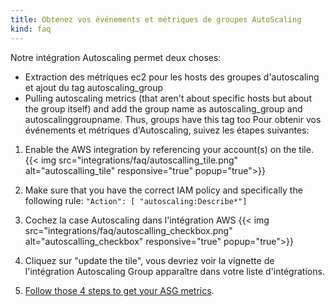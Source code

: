 ```yaml
---
title: Obtenez vos événements et métriques de groupes AutoScaling
kind: faq
---
```


Notre intégration Autoscaling permet deux choses:

* Extraction des métriques ec2 pour les hosts des groupes d'autoscaling et ajout du tag autoscaling_group
* Pulling autoscaling metrics (that aren't about specific hosts but about the group itself) and add the group name as autoscaling_group and autoscalinggroupname. Thus, groups have this tag too
Pour obtenir vos événements et métriques d'Autoscaling, suivez les étapes suivantes:

1. Enable the AWS integration by referencing your account(s) on the tile.
    {{< img src="integrations/faq/autoscalling_tile.png" alt="autoscalling_tile" responsive="true" popup="true">}}

2. Make sure that you have the correct IAM policy and specifically the following rule:
    `"Action": [ "autoscaling:Describe*"]`

3. Cochez la case Autoscaling dans l'intégration AWS
    {{< img src="integrations/faq/autoscalling_checkbox.png" alt="autoscalling_checkbox" responsive="true" popup="true">}}

4. Cliquez sur "update the tile", vous devriez voir la vignette de l'intégration Autoscaling Group apparaître dans votre liste d'intégrations.

5. [Follow those 4 steps to get your ASG metrics][1].

[1]: http://docs.aws.amazon.com/autoscaling/latest/userguide/as-instance-monitoring.html#enable-detailed-instance-metrics
